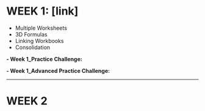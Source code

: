 # WEEK 1: [link]
- Multiple Worksheets
- 3D Formulas
- Linking Workbooks
- Consolidation
  
**- Week 1_Practice Challenge:**

**- Week 1_Advanced Practice Challenge:**

---

# WEEK 2




